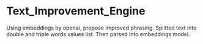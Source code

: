 # Text_Improvement_Engine
Using embeddings by openai, propose improved phrasing.
Splitted text into double and triple words values list. Then parsed into embeddings model.

